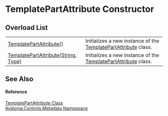 # TemplatePartAttribute Constructor


## Overload List
<table>
<tr>
<td><a href="M_Avalonia_Controls_Metadata_TemplatePartAttribute__ctor">TemplatePartAttribute()</a></td>
<td>Initializes a new instance of the <a href="T_Avalonia_Controls_Metadata_TemplatePartAttribute">TemplatePartAttribute</a> class.</td>
</tr>
<tr>
<td><a href="M_Avalonia_Controls_Metadata_TemplatePartAttribute__ctor_1">TemplatePartAttribute(String, Type)</a></td>
<td>Initializes a new instance of the <a href="T_Avalonia_Controls_Metadata_TemplatePartAttribute">TemplatePartAttribute</a> class.</td>
</tr>
</table>

## See Also


#### Reference
<a href="T_Avalonia_Controls_Metadata_TemplatePartAttribute">TemplatePartAttribute Class</a>  
<a href="N_Avalonia_Controls_Metadata">Avalonia.Controls.Metadata Namespace</a>  
